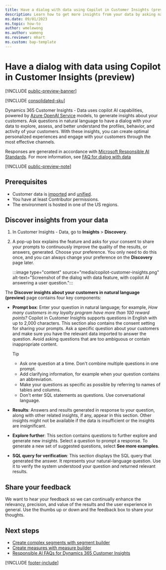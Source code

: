 ```yaml
---
title: Have a dialog with data using Copilot in Customer Insights (preview)
description: Learn how to get more insights from your data by asking natural-language questions with Copilot in Dynamics 365 Customer Insights. 
ms.date: 09/01/2023
ms.topic: how-to
author: wmelewong
ms.author: wameng
ms.reviewer: mhart
ms.custom: bap-template
---
```


# Have a dialog with data using Copilot in Customer Insights (preview)

[!INCLUDE [public-preview-banner](includes/public-preview-banner.md)]

[!INCLUDE [consolidated-sku](./includes/consolidated-sku.md)]

Dynamics 365 Customer Insights - Data uses copilot AI capabilities, powered by [Azure OpenAI Service](https://azure.microsoft.com/products/cognitive-services/openai-service) models, to generate insights about your customers. Ask questions in natural language to have a dialog with your data to explore, assess, and better understand the profiles, behavior, and activity of your customers. With these insights, you can create optimal personalized experiences and engage with your customers through the most effective channels.

Responses are generated in accordance with [Microsoft Responsible AI Standards](https://www.microsoft.com/ai/responsible-ai). For more information, see [FAQ for dialog with data](faqs-dialog-data.md)

[!INCLUDE [public-preview-note](includes/public-preview-note.md)]

## Prerequisites

- Customer data is [imported](data-sources.md) and [unified](data-unification.md).
- You have at least Contributor permissions.
- The environment is hosted in one of the US regions.

## Discover insights from your data

1. In Customer Insights - Data, go to **Insights** > **Discovery**.

1. A pop-up box explains the feature and asks for your consent to share your prompts to continuously improve the quality of the results, or answers, generated. Choose your preference. You only need to do this once, and you can always change your preference on the **Discovery** page later.

   :::image type="content" source="media/copilot-customer-insights.png" alt-text="Screenshot of the dialog with data feature, with copilot AI answering a user question.":::

The **Discover insights about your customers in natural language (preview)** page contains four key components:

- **Prompt box**: Enter your question in natural language; for example, *How many customers in my loyalty program have more than 100 reward points?* Copilot in Customer Insights supports questions in English with up to 2,000 characters. This section also contains the consent setting for sharing your prompts. Ask a specific question about your customers and make sure you have the relevant data imported to answer the question. Avoid asking questions that are too ambiguous or contain inappropriate content.

  > [!TIP]
  >
  > - Ask one question at a time. Don't combine multiple questions in one prompt.
  > - Add clarifying information, for example when your question contains an abbreviation.
  > - Make your questions as specific as possible by referring to names of tables and columns.
  > - Don't enter SQL statements as questions. Use conversational language.

- **Results**: Answers and results generated in response to your question, along with other related insights, if any, appear in this section. Other insights might not be available if the data is insufficient or the insights are insignificant.

- **Explore further**: This section contains questions to further explore and generate new insights. Select a question to prompt a response. To generate a new set of suggested questions, select **See more examples**.

- **SQL query for verification**: This section displays the SQL query that generated the answer. It represents your natural-language question. Use it to verify the system understood your question and returned relevant results.

## Share your feedback

We want to hear your feedback so we can continually enhance the relevancy, precision, and value of the results and the user experience in general. Use the thumbs up or down and the feedback box to share your thoughts.

## Next steps

- [Create complex segments with segment builder](segment-builder.md)  
- [Create measures with measure builder](measure-builder.md)  
- [Responsible AI FAQs for Dynamics 365 Customer Insights](responsible-ai-overview.md)

[!INCLUDE [footer-include](includes/footer-banner.md)]
